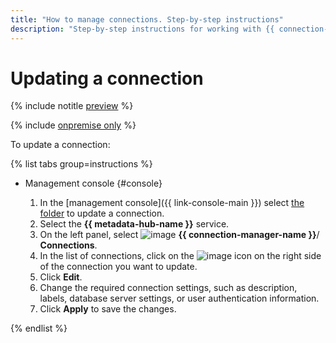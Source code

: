 ```yaml
---
title: "How to manage connections. Step-by-step instructions"
description: "Step-by-step instructions for working with {{ connection-manager-name }} in {{ yandex-cloud }}. In this article you will learn how to update connections."
---
```


# Updating a connection

{% include notitle [preview](../../_includes/note-preview.md) %}

{% include [onpremise only](../../_includes/metadata-hub/operation-onpremise-only.md) %}

To update a connection:

{% list tabs group=instructions %}

- Management console {#console}

  1. In the [management console]({{ link-console-main }}) select [the folder](../../resource-manager/concepts/resources-hierarchy.md#folder) to update a connection.
  1. Select the **{{ metadata-hub-name }}** service.
  1. On the left panel, select ![image](../../_assets/console-icons/plug-connection.svg) **{{ connection-manager-name }}**/ **Connections**.
  1. In the list of connections, click on the ![image](../../_assets/console-icons/ellipsis.svg) icon on the right side of the connection you want to update.
  1. Click **Edit**.
  1. Change the required connection settings, such as description, labels, database server settings, or user authentication information.
  1. Click **Apply** to save the changes.

{% endlist %}


